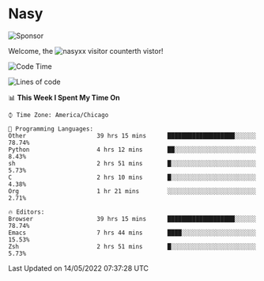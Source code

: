 # Nasy

<!--
<p align="center">
<img height="200" src="https://github-readme-stats.vercel.app/api?username=nasyxx&count_private=true&show_icons=true&theme=dracula&include_all_commits=true"/>
<img height="200" src="https://github-readme-stats.vercel.app/api/top-langs/?username=nasyxx&theme=dracula&hide=html,jupyter+notebook&count_private=true&show_icons=true"/>
</p>

  
----------------
-->

![Sponsor](https://img.shields.io/static/v1.svg?label=Sponsor&message=%E2%9D%A4&logo=GitHub&style=flat&color=pink)
 
Welcome, the ![nasyxx visitor counter](https://count.getloli.com/get/@nasyxx?theme=rule34)th vistor!
 
<!--START_SECTION:waka-->
![Code Time](http://img.shields.io/badge/Code%20Time-2%2C375%20hrs%2026%20mins-blue)

![Lines of code](https://img.shields.io/badge/From%20Hello%20World%20I%27ve%20Written-5%20Million%20lines%20of%20code-blue)

📊 **This Week I Spent My Time On** 

```text
⌚︎ Time Zone: America/Chicago

💬 Programming Languages: 
Other                    39 hrs 15 mins      ███████████████████░░░░░░   78.74% 
Python                   4 hrs 12 mins       ██░░░░░░░░░░░░░░░░░░░░░░░   8.43% 
sh                       2 hrs 51 mins       █░░░░░░░░░░░░░░░░░░░░░░░░   5.73% 
C                        2 hrs 10 mins       █░░░░░░░░░░░░░░░░░░░░░░░░   4.38% 
Org                      1 hr 21 mins        ░░░░░░░░░░░░░░░░░░░░░░░░░   2.71%

🔥 Editors: 
Browser                  39 hrs 15 mins      ███████████████████░░░░░░   78.74% 
Emacs                    7 hrs 44 mins       ████░░░░░░░░░░░░░░░░░░░░░   15.53% 
Zsh                      2 hrs 51 mins       █░░░░░░░░░░░░░░░░░░░░░░░░   5.73%

```


 Last Updated on 14/05/2022 07:37:28 UTC
<!--END_SECTION:waka-->

<!-- ![visitors](https://visitor-badge.laobi.icu/badge?page_id=nasyxx.nasyxx) -->
